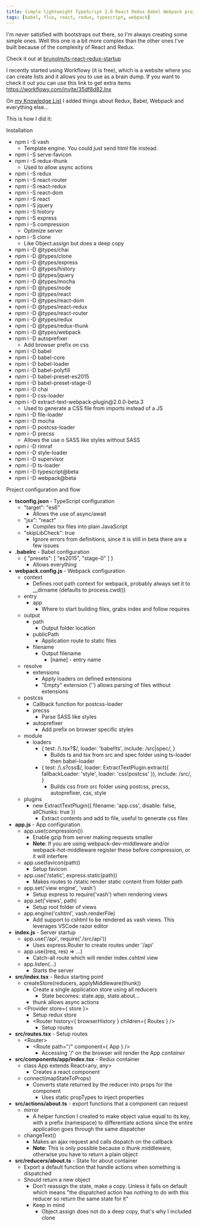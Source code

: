 ```yaml
---
title: Simple lightweight TypeScript 2.0 React Redux Babel Webpack project
tags: [babel, flux, react, redux, typescript, webpack]
---
```


I'm never satisfied with bootstraps out there, so I'm always creating some simple ones. Well this one is a bit more complex than the other ones I've built because of the complexity of React and Redux.

Check it out at <a href="https://github.com/brunolm/ts-react-redux-startup">brunolm/ts-react-redux-startup</a>

I recently started using Workflowy (it is free), which is a website where you can create lists and it allows you to use as a brain dump. If you want to check it out you can use this link to get extra items <a href="https://goo.gl/JjpmOK">https://workflowy.com/invite/35df8d82.lnx</a>

On <a href="https://workflowy.com/s/5Ppxs0k72u">my Knowledge List</a> I added things about Redux, Babel, Webpack and everything else...

<!--more-->

This is how I did it:

Installation
<ul>
 	<li>npm i -S vash
<ul>
 	<li>Template engine. You could just send html file instead.</li>
</ul>
</li>
 	<li>npm i -S serve-favicon</li>
 	<li>npm i -S redux-thunk
<ul>
 	<li>Used to allow async actions</li>
</ul>
</li>
 	<li>npm i -S redux</li>
 	<li>npm i -S react-router</li>
 	<li>npm i -S react-redux</li>
 	<li>npm i -S react-dom</li>
 	<li>npm i -S react</li>
 	<li>npm i -S jquery</li>
 	<li>npm i -S history</li>
 	<li>npm i -S express</li>
 	<li>npm i -S compression
<ul>
 	<li>Optimize server</li>
</ul>
</li>
 	<li>npm i -S clone
<ul>
 	<li>Like Object.assign but does a deep copy</li>
</ul>
</li>
 	<li>npm i -D @types/chai</li>
 	<li>npm i -D @types/clone</li>
 	<li>npm i -D @types/express</li>
 	<li>npm i -D @types/history</li>
 	<li>npm i -D @types/jquery</li>
 	<li>npm i -D @types/mocha</li>
 	<li>npm i -D @types/node</li>
 	<li>npm i -D @types/react</li>
 	<li>npm i -D @types/react-dom</li>
 	<li>npm i -D @types/react-redux</li>
 	<li>npm i -D @types/react-router</li>
 	<li>npm i -D @types/redux</li>
 	<li>npm i -D @types/redux-thunk</li>
 	<li>npm i -D @types/webpack</li>
 	<li>npm i -D autoprefixer
<ul>
 	<li>Add browser prefix on css</li>
</ul>
</li>
 	<li>npm i -D babel</li>
 	<li>npm i -D babel-core</li>
 	<li>npm i -D babel-loader</li>
 	<li>npm i -D babel-polyfill</li>
 	<li>npm i -D babel-preset-es2015</li>
 	<li>npm i -D babel-preset-stage-0</li>
 	<li>npm i -D chai</li>
 	<li>npm i -D css-loader</li>
 	<li>npm i -D extract-text-webpack-plugin@2.0.0-beta.3
<ul>
 	<li>Used to generate a CSS file from imports instead of a JS</li>
</ul>
</li>
 	<li>npm i -D file-loader</li>
 	<li>npm i -D mocha</li>
 	<li>npm i -D postcss-loader</li>
 	<li>npm i -D precss
<ul>
 	<li>Allows the use o SASS like styles without SASS</li>
</ul>
</li>
 	<li>npm i -D rimraf</li>
 	<li>npm i -D style-loader</li>
 	<li>npm i -D supervisor</li>
 	<li>npm i -D ts-loader</li>
 	<li>npm i -D typescript@beta</li>
 	<li>npm i -D webpack@beta</li>
</ul>
Project configuration and flow
<ul>
 	<li><b>tsconfig.json </b>-<b> </b>TypeScript configuration
<ul>
 	<li>"target": "es6"
<ul>
 	<li>Allows the use of async/await</li>
</ul>
</li>
 	<li>"jsx": "react"
<ul>
 	<li>Compiles tsx files into plain JavaScript</li>
</ul>
</li>
 	<li>"skipLibCheck": true
<ul>
 	<li>Ignore errors from definitions, since it is still in beta there are a few issues</li>
</ul>
</li>
</ul>
</li>
 	<li><strong>.babelrc</strong> - Babel configuration
<ul>
 	<li>{ "presets": [ "es2015", "stage-0" ] }
<ul>
 	<li>Allows everything</li>
</ul>
</li>
</ul>
</li>
 	<li><strong>webpack.config.js </strong>- Webpack configuration
<ul>
 	<li>context
<ul>
 	<li>Defines root path context for webpack, probably always set it to __dirname (defaults to process.cwd())</li>
</ul>
</li>
 	<li>entry
<ul>
 	<li>app
<ul>
 	<li>Where to start building files, grabs index and follow requires</li>
</ul>
</li>
</ul>
</li>
 	<li>output
<ul>
 	<li>path
<ul>
 	<li>Output folder location</li>
</ul>
</li>
 	<li>publicPath
<ul>
 	<li>Application route to static files</li>
</ul>
</li>
 	<li>filename
<ul>
 	<li>Output filename
<ul>
 	<li>[name] - entry name</li>
</ul>
</li>
</ul>
</li>
</ul>
</li>
 	<li>resolve
<ul>
 	<li>extensions
<ul>
 	<li>Apply loaders on defined extensions</li>
 	<li>"Empty" extension ('') allows parsing of files without extensions</li>
</ul>
</li>
</ul>
</li>
 	<li>postcss
<ul>
 	<li>Callback function for postcss-loader</li>
 	<li>precss
<ul>
 	<li>Parse SASS like styles</li>
</ul>
</li>
 	<li>autoprefixer
<ul>
 	<li>Add prefix on browser specific styles</li>
</ul>
</li>
</ul>
</li>
 	<li>module
<ul>
 	<li>loaders
<ul>
 	<li>{ test: /\.tsx?$/, loader: 'babel!ts', include: /src|spec/, }
<ul>
 	<li>Builds ts and tsx from src and spec folder using ts-loader then babel-loader</li>
</ul>
</li>
 	<li>{ test: /\.s?css$/, loader: ExtractTextPlugin.extract({ fallbackLoader: 'style', loader: 'css!postcss' }), include: /src/, }
<ul>
 	<li>Builds css from src folder using postcss, precss, autoprefixer, css, style</li>
</ul>
</li>
</ul>
</li>
</ul>
</li>
 	<li>plugins
<ul>
 	<li>new ExtractTextPlugin({ filename: 'app.css', disable: false, allChunks: true })
<ul>
 	<li>Extract contents and add to file, useful to generate css files</li>
</ul>
</li>
</ul>
</li>
</ul>
</li>
 	<li><strong>app.js</strong> - App configuration
<ul>
 	<li>app.use(compression())
<ul>
 	<li>Enable gzip from server making requests smaller</li>
 	<li><strong>Note</strong>: If you are using webpack-dev-middleware and/or webpack-hot-middleware register these before compression, or it will interfere</li>
</ul>
</li>
 	<li>app.use(favicon(path))
<ul>
 	<li>Setup favicon</li>
</ul>
</li>
 	<li>app.use('/static', express.static(path))
<ul>
 	<li>Makes routes to /static render static content from folder path</li>
</ul>
</li>
 	<li>app.set('view engine', 'vash')
<ul>
 	<li>Setup express to require('vash') when rendering views</li>
</ul>
</li>
 	<li>app.set('views', path)
<ul>
 	<li>Setup root folder of views</li>
</ul>
</li>
 	<li>app.engine('cshtml', vash.renderFile)
<ul>
 	<li>Add support to cshtml to be rendered as vash views. This leverages VSCode razor editor</li>
</ul>
</li>
</ul>
</li>
 	<li><strong>index.js</strong> - Server startup
<ul>
 	<li>app.use('/api', require('./src/api'))
<ul>
 	<li>Uses express.Router to create routes under '/api'</li>
</ul>
</li>
 	<li>app.use((req, res) =&gt; ...)
<ul>
 	<li>Catch-all route which will render index.cshtml view</li>
</ul>
</li>
 	<li>app.listen(...)
<ul>
 	<li>Starts the server</li>
</ul>
</li>
</ul>
</li>
 	<li><strong>src/index.tsx</strong> - Redux starting point
<ul>
 	<li>createStore(reducers, applyMiddleware(thunk))
<ul>
 	<li>Create a single application store using all reducers
<ul>
 	<li>State becomes: state.app, state.about...</li>
</ul>
</li>
 	<li>thunk allows async actions</li>
</ul>
</li>
 	<li>&lt;Provider store={ store }&gt;
<ul>
 	<li>Setup redux store</li>
 	<li>&lt;Router history={ browserHistory } children={ Routes } /&gt;
<ul>
 	<li>Setup routes</li>
</ul>
</li>
</ul>
</li>
</ul>
</li>
 	<li><strong>src/routes.tsx</strong> - Setup routes
<ul>
 	<li>&lt;Router&gt;
<ul>
 	<li>&lt;Route path="/" component={ App } /&gt;
<ul>
 	<li>Accessing '/' on the browser will render the App <em>container</em></li>
</ul>
</li>
</ul>
</li>
</ul>
</li>
 	<li><strong>src/components/app/index.tsx</strong> - Redux container
<ul>
 	<li>class App extends React&lt;any, any&gt;
<ul>
 	<li>Creates a react component</li>
</ul>
</li>
 	<li>connect(mapStateToProps)
<ul>
 	<li>Converts state returned by the reducer into props for the component
<ul>
 	<li>Uses static propTypes to inject properties</li>
</ul>
</li>
</ul>
</li>
</ul>
</li>
 	<li><strong>src/actions/about.ts</strong> - export functions that a component can request
<ul>
 	<li>mirror
<ul>
 	<li>A helper function I created to make object value equal to its key, with a prefix (namespace) to differentiate actions since the entire application goes through the same dispatcher</li>
</ul>
</li>
 	<li>changeText()
<ul>
 	<li>Makes an ajax request and calls dispatch on the callback</li>
 	<li><strong>Note</strong>: This is only possible because o thunk middleware, otherwise you have to return a plain object</li>
</ul>
</li>
</ul>
</li>
 	<li><strong>src/reducers/about.ts</strong> - State for about container
<ul>
 	<li>Export a default function that handle actions when something is dispatched</li>
 	<li>Should return a new object
<ul>
 	<li>Don't reassign the state, make a copy. Unless it falls on default which means "the dispatched action has nothing to do with this reducer so return the same state for it"</li>
 	<li>Keep in mind
<ul>
 	<li>Object.assign does not do a deep copy, that's why I included clone</li>
</ul>
</li>
</ul>
</li>
</ul>
</li>
</ul>
